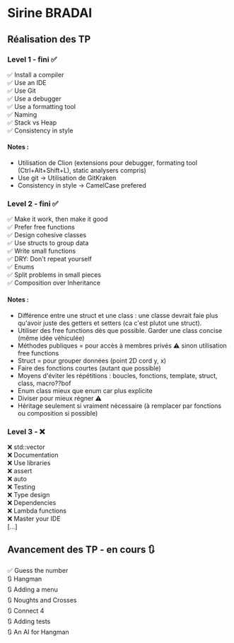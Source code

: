 # Sirine BRADAI
## Réalisation des TP

### Level 1 - fini ✅  <br/>
✅ Install a compiler  <br/>
✅ Use an IDE  <br/>
✅ Use Git  <br/>
✅ Use a debugger  <br/> 
✅ Use a formatting tool  <br/>
✅ Naming  <br/>
✅ Stack vs Heap  <br/>
✅ Consistency in style  <br/>
#### Notes :
- Utilisation de Clion (extensions pour debugger, formating tool (Ctrl+Alt+Shift+L), static analysers compris)
- Use git -> Utilisation de GitKraken
- Consistency in style -> CamelCase prefered

### Level 2 - fini ✅
✅ Make it work, then make it good <br/>
✅ Prefer free functions <br/>
✅ Design cohesive classes <br/>
✅ Use structs to group data <br/>
✅ Write small functions <br/>
✅ DRY: Don't repeat yourself <br/>
✅ Enums <br/>
✅ Split problems in small pieces <br/>
✅ Composition over Inheritance <br/>
#### Notes :
- Différence entre une struct et une class : une classe devrait faie plus qu'avoir juste des getters et setters (ca c'est plutot une struct). 
- Utiliser des free functions dès que possible. Garder une class concise (même idée véhiculée)
- Méthodes publiques = pour accès à membres privés ⚠️ sinon utilisation free functions
- Struct = pour grouper données (point 2D cord y, x)
- Faire des fonctions courtes (autant que possible)
- Moyens d'éviter les répétitions : boucles, fonctions, template, struct, class, macro??bof
- Enum class mieux que enum car plus explicite 
- Diviser pour mieux régner ⚠️
- Héritage seulement si vraiment nécessaire (à remplacer par fonctions ou composition si possible)

### Level 3 - ❌
❌ std::vector <br/>
❌ Documentation <br/>
❌ Use libraries <br/>
❌ assert <br/>
❌ auto <br/>
❌ Testing <br/>
❌ Type design <br/>
❌ Dependencies <br/>
❌ Lambda functions <br/>
❌ Master your IDE <br/>
[...]

## Avancement des TP - en cours 🔃
✅ Guess the number <br/>
🔃 Hangman <br/>
🔃 Adding a menu <br/>
🔃 Noughts and Crosses <br/>
🔃 Connect 4 <br/>
🔃 Adding tests <br/>
🔃 An AI for Hangman <br/>

